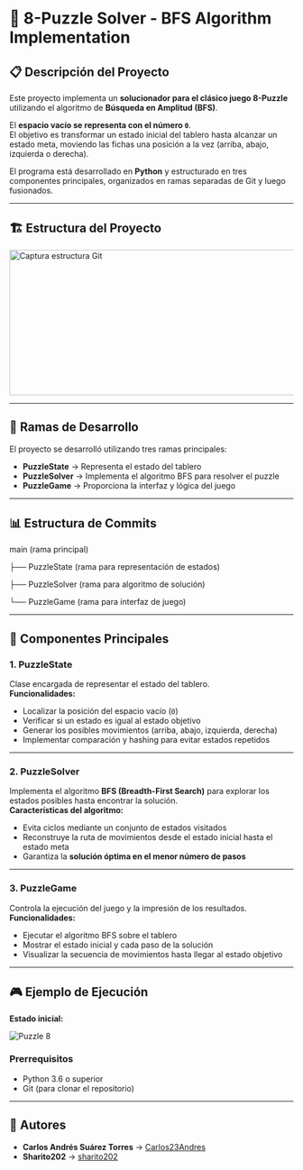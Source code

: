 # 🧩 8-Puzzle Solver - BFS Algorithm Implementation

## 📋 Descripción del Proyecto
Este proyecto implementa un **solucionador para el clásico juego 8-Puzzle** utilizando el algoritmo de **Búsqueda en Amplitud (BFS)**.  

El **espacio vacío se representa con el número `0`**.  
El objetivo es transformar un estado inicial del tablero hasta alcanzar un estado meta, moviendo las fichas una posición a la vez (arriba, abajo, izquierda o derecha).

El programa está desarrollado en **Python** y estructurado en tres componentes principales, organizados en ramas separadas de Git y luego fusionados.

---

## 🏗️ Estructura del Proyecto

<img width="671" height="258" alt="Captura estructura Git" src="https://github.com/user-attachments/assets/f49213ae-a2c7-45e0-91fc-ae0061eacfe1" />

---

## 🔷 Ramas de Desarrollo
El proyecto se desarrolló utilizando tres ramas principales:

- **PuzzleState** → Representa el estado del tablero  
- **PuzzleSolver** → Implementa el algoritmo BFS para resolver el puzzle  
- **PuzzleGame** → Proporciona la interfaz y lógica del juego  

---

## 📊 Estructura de Commits


main (rama principal)

├── PuzzleState (rama para representación de estados)

├── PuzzleSolver (rama para algoritmo de solución)

└── PuzzleGame (rama para interfaz de juego)

---

## 🧠 Componentes Principales

### 1. PuzzleState
Clase encargada de representar el estado del tablero.  
**Funcionalidades:**
- Localizar la posición del espacio vacío (`0`)
- Verificar si un estado es igual al estado objetivo
- Generar los posibles movimientos (arriba, abajo, izquierda, derecha)
- Implementar comparación y hashing para evitar estados repetidos

---

### 2. PuzzleSolver
Implementa el algoritmo **BFS (Breadth-First Search)** para explorar los estados posibles hasta encontrar la solución.  
**Características del algoritmo:**
- Evita ciclos mediante un conjunto de estados visitados
- Reconstruye la ruta de movimientos desde el estado inicial hasta el estado meta
- Garantiza la **solución óptima en el menor número de pasos**

---

### 3. PuzzleGame
Controla la ejecución del juego y la impresión de los resultados.  
**Funcionalidades:**
- Ejecutar el algoritmo BFS sobre el tablero
- Mostrar el estado inicial y cada paso de la solución
- Visualizar la secuencia de movimientos hasta llegar al estado objetivo

---

## 🎮 Ejemplo de Ejecución

**Estado inicial:**

![Puzzle 8](https://github.com/Sharito2023s-oss/Puzzle_8/blob/main/Puzzle_8.png?raw=true)

### Prerrequisitos
- Python 3.6 o superior  
- Git (para clonar el repositorio)  

---

## 👥 Autores
- **Carlos Andrés Suárez Torres** → [Carlos23Andres](https://github.com/Carlos23Andres)  
- **Sharito202** → [sharito202](https://github.com/sharito202)
